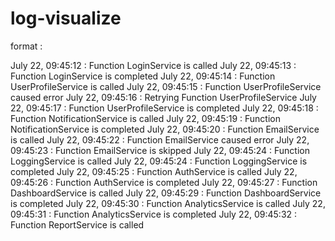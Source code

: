 # log-visualize

format :

July 22, 09:45:12 : Function LoginService is called
July 22, 09:45:13 : Function LoginService is completed
July 22, 09:45:14 : Function UserProfileService is called
July 22, 09:45:15 : Function UserProfileService caused error
July 22, 09:45:16 : Retrying Function UserProfileService
July 22, 09:45:17 : Function UserProfileService is completed
July 22, 09:45:18 : Function NotificationService is called
July 22, 09:45:19 : Function NotificationService is completed
July 22, 09:45:20 : Function EmailService is called
July 22, 09:45:22 : Function EmailService caused error
July 22, 09:45:23 : Function EmailService is skipped
July 22, 09:45:24 : Function LoggingService is called
July 22, 09:45:24 : Function LoggingService is completed
July 22, 09:45:25 : Function AuthService is called
July 22, 09:45:26 : Function AuthService is completed
July 22, 09:45:27 : Function DashboardService is called
July 22, 09:45:29 : Function DashboardService is completed
July 22, 09:45:30 : Function AnalyticsService is called
July 22, 09:45:31 : Function AnalyticsService is completed
July 22, 09:45:32 : Function ReportService is called
